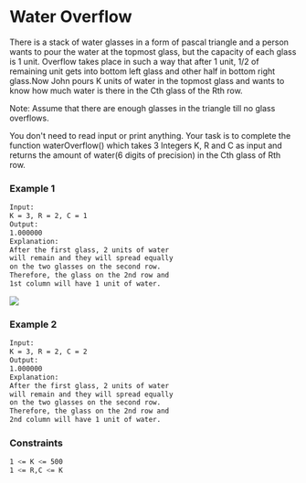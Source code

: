 # Water Overflow

There is a stack of water glasses in a form of pascal triangle and a person wants to pour the water at the topmost glass, but the capacity of each glass is 1 unit. Overflow takes place in such a way that after 1 unit, 1/2 of remaining unit gets into bottom left glass and other half in bottom right glass.Now John pours K units of water in the topmost glass and wants to know how much water is there in the Cth glass of the Rth row.

Note: Assume that there are enough glasses in the triangle till no glass overflows.

You don't need to read input or print anything. Your task is to complete the function waterOverflow() which takes 3 Integers K, R and C as input and returns the amount of water(6 digits of precision) in the Cth glass of Rth row.

### Example 1
```sh
Input:
K = 3, R = 2, C = 1
Output:
1.000000
Explanation:
After the first glass, 2 units of water
will remain and they will spread equally
on the two glasses on the second row.
Therefore, the glass on the 2nd row and
1st column will have 1 unit of water.
```

[![](01-2-grid.jpg)]()
### Example 2
```sh
Input:
K = 3, R = 2, C = 2
Output:
1.000000
Explanation:
After the first glass, 2 units of water
will remain and they will spread equally
on the two glasses on the second row.
Therefore, the glass on the 2nd row and
2nd column will have 1 unit of water.
```

### Constraints
```sh
1 <= K <= 500
1 <= R,C <= K
```
